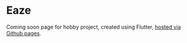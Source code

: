 # Eaze

Coming soon page for hobby project, created using Flutter, [hosted via Github pages](lwobben.github.io/eaze).
